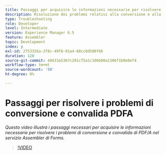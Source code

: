 ```yaml
---
title: Passaggi per acquisire le informazioni necessarie per risolvere i problemi di PDF/A
description: Risoluzione dei problemi relativi alla conversione e alla convalida dell'Assembler
type: Troubleshooting
role: Developer
level: Intermediate
version: Experience Manager 6.5
feature: Assembler
topic: Development
index: y
exl-id: 2753326a-2f8c-49f8-91a4-88cc8d500f66
duration: 120
source-git-commit: 48433a5367c281cf5a1c106b08a1306f1b0e8ef4
workflow-type: tm+mt
source-wordcount: '50'
ht-degree: 0%

---
```


# Passaggi per risolvere i problemi di conversione e convalida PDFA

*Questo video illustra i passaggi necessari per acquisire le informazioni necessarie per risolvere i problemi di conversione e convalida di PDF/A nel servizio Assembler di Forms.*

>[!VIDEO](https://video.tv.adobe.com/v/3439200?quality=12&learn=on&captions=ita)
